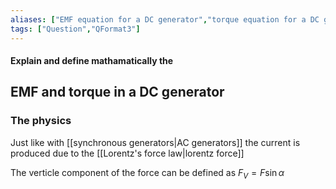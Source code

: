 ```yaml
---
aliases: ["EMF equation for a DC generator","torque equation for a DC generator"]
tags: ["Question","QFormat3"]
---
```


#### Explain and define mathamatically the
## EMF and torque in a DC generator
### The physics
Just like with [[synchronous generators|AC generators]] the current is produced due to the [[Lorentz's force law|lorentz force]]

The verticle component of the force can be defined as $F_{V} = F\sin\alpha$